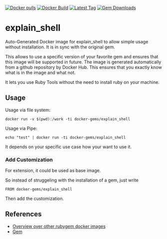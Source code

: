 [![Docker pulls](https://img.shields.io/docker/pulls/rubygem/explain_shell.svg)](https://hub.docker.com/r/rubygem/explain_shell/)
[![Docker Build](https://img.shields.io/docker/automated/rubygem/explain_shell.svg)](https://hub.docker.com/r/rubygem/explain_shell/)
[![Latest Tag](https://img.shields.io/github/tag/docker-rubygem/explain_shell.svg)](https://hub.docker.com/r/rubygem/explain_shell/)
[![Gem Downloads](https://img.shields.io/gem/dt/explain_shell.svg)](https://rubygems.org/gems/explain_shell/)
# explain_shell

Auto-Generated Docker image for explain_shell to allow simple usage without installation.
It is in sync with the original gem.

This allows to use a specific version of your favorite gem and ensures that this image will be supported in future.
The image is generated automatically from a github repository by Docker Hub.
This ensures that you exactly know what is in the image and what not.

It lets you use Ruby Tools without the need to install ruby on your machine.

## Usage

Usage via file system:

`docker run -v $(pwd):/work -ti docker-gems/explain_shell`

Usage via Pipe:

`echo "test" | docker run -ti docker-gems/explain_shell`

It depends on your specific use case how your want to use it.

### Add Customization

For extension, it could be used as base image.

So instead of struggeling with the installation of a gem, just write

`FROM docker-gems/explain_shell`

Then add the customization.

## References

 - [Overview over other rubygem docker images](https://github.com/thinkbot/docker-rubygem)
 - [Gem](https://rubygems.org/gems/explain_shell/)
